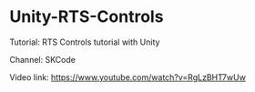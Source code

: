 # Unity-RTS-Controls

Tutorial: RTS Controls tutorial with Unity

Channel: SKCode

Video link: https://www.youtube.com/watch?v=RgLzBHT7wUw
